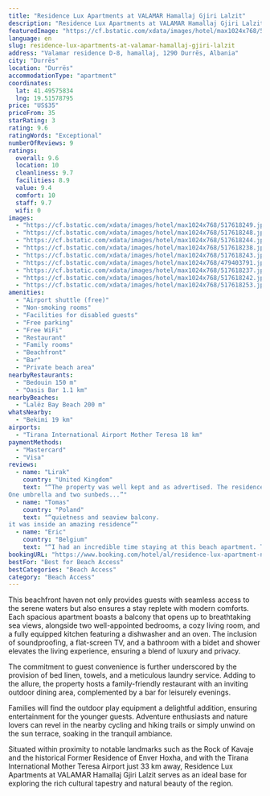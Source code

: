 ```yaml
---
title: "Residence Lux Apartments at VALAMAR Hamallaj Gjiri Lalzit"
description: "Residence Lux Apartments at VALAMAR Hamallaj Gjiri Lalzit emerges as a premier choice for travelers seeking a blend of comfort and convenience along the picturesque shores of Durrës."
featuredImage: "https://cf.bstatic.com/xdata/images/hotel/max1024x768/517618249.jpg?k=3003587b09195bc7404659a3dcdd78ef75c8f59aa11c34030f6448ca13b5c101&o=&hp=1"
language: en
slug: residence-lux-apartments-at-valamar-hamallaj-gjiri-lalzit
address: "Valamar residence D-8, hamallaj, 1290 Durrës, Albania"
city: "Durrës"
location: "Durrës"
accommodationType: "apartment"
coordinates:
  lat: 41.49575834
  lng: 19.51578795
price: "US$35"
priceFrom: 35
starRating: 3
rating: 9.6
ratingWords: "Exceptional"
numberOfReviews: 9
ratings:
  overall: 9.6
  location: 10
  cleanliness: 9.7
  facilities: 8.9
  value: 9.4
  comfort: 10
  staff: 9.7
  wifi: 0
images:
  - "https://cf.bstatic.com/xdata/images/hotel/max1024x768/517618249.jpg?k=3003587b09195bc7404659a3dcdd78ef75c8f59aa11c34030f6448ca13b5c101&o=&hp=1"
  - "https://cf.bstatic.com/xdata/images/hotel/max1024x768/517618248.jpg?k=1ca8d6524c23b82b0711a2888eea38da39795aaf60ea32bc920976e136db6279&o=&hp=1"
  - "https://cf.bstatic.com/xdata/images/hotel/max1024x768/517618244.jpg?k=3fc0f3bcf8094ee143eb48667ef1351b21575582d680e379316aa404b0a42ef1&o=&hp=1"
  - "https://cf.bstatic.com/xdata/images/hotel/max1024x768/517618238.jpg?k=62155a96470230fd4a24884d59722061fa5251df85dc716322c2d5d65962938a&o=&hp=1"
  - "https://cf.bstatic.com/xdata/images/hotel/max1024x768/517618243.jpg?k=a225a85b09addab922e0e04736f7f9ea3f23dc4d179f7e991fe638baf66cc524&o=&hp=1"
  - "https://cf.bstatic.com/xdata/images/hotel/max1024x768/479403791.jpg?k=b8cf703bf775033966e653c932b6536ae4e27398d9e2b09312accfebfb68c6c2&o=&hp=1"
  - "https://cf.bstatic.com/xdata/images/hotel/max1024x768/517618237.jpg?k=6fe73905169b096865bd761b23e32f44f0ddd8bf2ddd2d04b589ee9f64da08ed&o=&hp=1"
  - "https://cf.bstatic.com/xdata/images/hotel/max1024x768/517618242.jpg?k=7be62d7b7fba643a6ce90e316cfcb5dfffe3ad558ffa3ad39092540f0871f893&o=&hp=1"
  - "https://cf.bstatic.com/xdata/images/hotel/max1024x768/517618253.jpg?k=a3baef9e3d5bbcec1e0460c30f7ebe9887c5e3dd61a3832176c987c6c26fda6e&o=&hp=1"
amenities:
  - "Airport shuttle (free)"
  - "Non-smoking rooms"
  - "Facilities for disabled guests"
  - "Free parking"
  - "Free WiFi"
  - "Restaurant"
  - "Family rooms"
  - "Beachfront"
  - "Bar"
  - "Private beach area"
nearbyRestaurants:
  - "Bedouin 150 m"
  - "Oasis Bar 1.1 km"
nearbyBeaches:
  - "Lalëz Bay Beach 200 m"
whatsNearby:
  - "Bekimi 19 km"
airports:
  - "Tirana International Airport Mother Teresa 18 km"
paymentMethods:
  - "Mastercard"
  - "Visa"
reviews:
  - name: "Lirak"
    country: "United Kingdom"
    text: "“The property was well kept and as advertised. The residences are in a bit of a relatively obscure location, but the actual community itself is well built and has a shop and several restaurants. The AC works very well
One umbrella and two sunbeds...”"
  - name: "Tomas"
    country: "Poland"
    text: "“quietness and seaview balcony.
it was inside an amazing residence”"
  - name: "Eric"
    country: "Belgium"
    text: "“I had an incredible time staying at this beach apartment. The view from the balcony was breathtaking, and the apartment was spotless with modern amenities. The location was perfect for a relaxing beach vacation, with easy access to nearby...”"
bookingURL: "https://www.booking.com/hotel/al/residence-lux-apartment-near-beach-amp-cape-of-rodon.en-gb.html?aid=8035640"
bestFor: "Best for Beach Access"
bestCategories: "Beach Access"
category: "Beach Access"
---
```


This beachfront haven not only provides guests with seamless access to the serene waters but also ensures a stay replete with modern comforts. Each spacious apartment boasts a balcony that opens up to breathtaking sea views, alongside two well-appointed bedrooms, a cozy living room, and a fully equipped kitchen featuring a dishwasher and an oven. The inclusion of soundproofing, a flat-screen TV, and a bathroom with a bidet and shower elevates the living experience, ensuring a blend of luxury and privacy.

The commitment to guest convenience is further underscored by the provision of bed linen, towels, and a meticulous laundry service. Adding to the allure, the property hosts a family-friendly restaurant with an inviting outdoor dining area, complemented by a bar for leisurely evenings.

Families will find the outdoor play equipment a delightful addition, ensuring entertainment for the younger guests. Adventure enthusiasts and nature lovers can revel in the nearby cycling and hiking trails or simply unwind on the sun terrace, soaking in the tranquil ambiance.

Situated within proximity to notable landmarks such as the Rock of Kavaje and the historical Former Residence of Enver Hoxha, and with the Tirana International Mother Teresa Airport just 33 km away, Residence Lux Apartments at VALAMAR Hamallaj Gjiri Lalzit serves as an ideal base for exploring the rich cultural tapestry and natural beauty of the region.